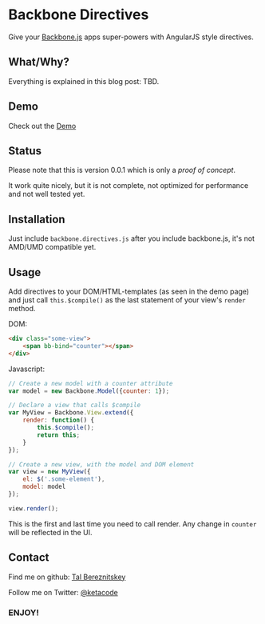 # Backbone Directives

Give your [Backbone.js](http://documentcloud.github.com/backbone) apps super-powers with AngularJS style directives.

## What/Why?

Everything is explained in this blog post: TBD.

## Demo

Check out the [Demo](http://berzniz.github.io/backbone.directives/example/index.html)

## Status

Please note that this is version 0.0.1 which is only a *proof of concept*.

It work quite nicely, but it is not complete, not optimized for performance and not well tested yet.

## Installation

Just include `backbone.directives.js` after you include backbone.js, it's not AMD/UMD compatible yet.

## Usage

Add directives to your DOM/HTML-templates (as seen in the demo page) and just call `this.$compile()` as the last statement of your view's `render` method.

DOM:

```html
<div class="some-view">
    <span bb-bind="counter"></span>
</div>
```

Javascript:

```js
// Create a new model with a counter attribute
var model = new Backbone.Model({counter: 1});

// Declare a view that calls $compile
var MyView = Backbone.View.extend({
    render: function() {
        this.$compile();
        return this;
    }
});

// Create a new view, with the model and DOM element
var view = new MyView({
    el: $('.some-element'),
    model: model
});

view.render();
```

This is the first and last time you need to call render. Any change in `counter` will be reflected in the UI. 

## Contact

Find me on github: [Tal Bereznitskey](http://github.com/berzniz)

Follow me on Twitter: [@ketacode](https://twitter.com/ketacode)

### ENJOY!
